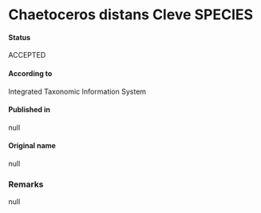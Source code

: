 Chaetoceros distans Cleve SPECIES
=======

#### Status
ACCEPTED

#### According to
Integrated Taxonomic Information System

#### Published in
null

#### Original name
null

### Remarks
null